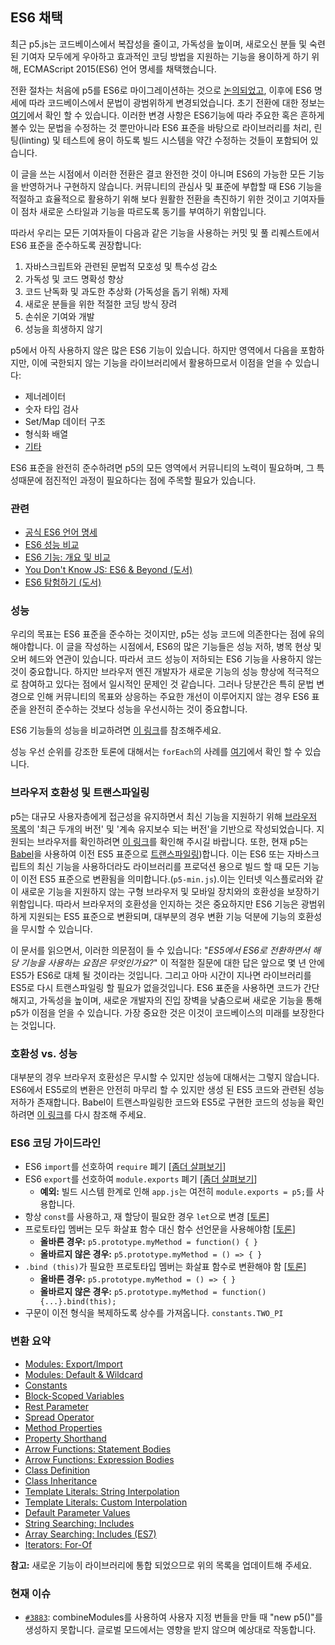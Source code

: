 ## ES6 채택
최근 p5.js는 코드베이스에서 복잡성을 줄이고, 가독성을 높이며, 새로오신 분들 및 숙련된 기여자 모두에게 우아하고 효과적인 코딩 방법을 지원하는 기능을 용이하게 하기 위해, ECMAScript 2015(ES6) 언어 명세를 채택했습니다. 

전환 절차는 처음에 p5를 ES6로 마이그레이션하는 것으로 [논의되었고](https://github.com/processing/p5.js/issues/3758), 이후에 ES6 명세에 따라 코드베이스에서 문법이 광범위하게 변경되었습니다. 초기 전환에 대한 정보는 [여기](https://github.com/processing/p5.js/pull/3874)에서 확인 할 수 있습니다. 이러한 변경 사항은 ES6기능에 따라 주요한 혹은 흔하게 볼수 있는 문법을 수정하는 것 뿐만아니라 ES6 표준을 바탕으로 라이브러리를 처리, 린팅(linting) 및 테스트에 용이 하도록 빌드 시스템을 약간 수정하는 것들이 포함되어 있습니다.

이 글을 쓰는 시점에서 이러한 전환은 결코 완전한 것이 아니며 ES6의 가능한 모든 기능을 반영하거나 구현하지 않습니다. 커뮤니티의 관심사 및 표준에 부합할 때 ES6 기능을 적절하고 효율적으로 활용하기 위해 보다 원활한 전환을 촉진하기 위한 것이고 기여자들이 점차 새로운 스타일과 기능을 따르도록 동기를 부여하기 위함입니다.

따라서 우리는 모든 기여자들이 다음과 같은 기능을 사용하는 커밋 및 풀 리퀘스트에서 ES6 표준을 준수하도록 권장합니다:
1. 자바스크립트와 관련된 문법적 모호성 및 특수성 감소
2. 가독성 및 코드 명확성 향상
3. 코드 난독화 및 과도한 추상화 (가독성을 돕기 위해) 자제
4. 새로운 분들을 위한 적절한 코딩 방식 장려
5. 손쉬운 기여와 개발
6. 성능을 희생하지 않기

p5에서 아직 사용하지 않은 많은 ES6 기능이 있습니다. 하지만 영역에서 다음을 포함하지만, 이에 국한되지 않는 기능을 라이브러리에서 활용하므로서 이점을 얻을 수 있습니다:
- 제너레이터
- 숫자 타입 검사
- Set/Map 데이터 구조
- 형식화 배열
- [기타](http://es6-features.org/)

ES6 표준을 완전히 준수하려면 p5의 모든 영역에서 커뮤니티의 노력이 필요하며, 그 특성때문에 점진적인 과정이 필요하다는 점에 주목할 필요가 있습니다.

### 관련 
- [공식 ES6 언어 명세](https://www.ecma-international.org/ecma-262/6.0/)
- [ES6 성능 비교](http://incaseofstairs.com/six-speed/)
- [ES6 기능: 개요 및 비교](http://es6-features.org/)
- [You Don't Know JS: ES6 & Beyond (도서)](https://github.com/getify/You-Dont-Know-JS/tree/master/es6%20%26%20beyond)
- [ES6 탐험하기 (도서)](https://exploringjs.com/es6/)

### 성능
우리의 목표는 ES6 표준을 준수하는 것이지만, p5는 성능 코드에 의존한다는 점에 유의해야합니다. 이 글을 작성하는 시점에서, ES6의 많은 기능들은 성능 저하, 병목 현상 및 오버 헤드와 연관이 있습니다. 따라서 코드 성능이 저하되는 ES6 기능을 사용하지 않는 것이 중요합니다. 하지만 브라우저 엔진 개발자가 새로운 기능의 성능 향상에 적극적으로 참여하고 있다는 점에서 일시적인 문제인 것 같습니다. 그러나 당분간은 특히 문법 변경으로 인해 커뮤니티의 목표와 상응하는 주요한 개선이 이루어지지 않는 경우 ES6 표준을 완전히 준수하는 것보다 성능을 우선시하는 것이 중요합니다.

ES6 기능들의 성능을 비교하려면 [이 링크](http://incaseofstairs.com/six-speed/)를 참조해주세요.

성능 우선 순위를 강조한 토론에 대해서는 `forEach`의 사례를 [여기](https://github.com/processing/p5.js/issues/3758#issuecomment-507922753)에서 확인 할 수 있습니다.

### 브라우저 호환성 및 트랜스파일링

p5는 대규모 사용자층에게 접근성을 유지하면서 최신 기능을 지원하기 위해 [브라우저 목록](https://github.com/browserslist/browserslist)의 '최근 두개의 버전' 및 '계속 유지보수 되는 버전'을 기반으로 작성되었습니다. 지원되는 브라우저를 확인하려면 [이 링크](https://browserl.ist/?q=last+2+versions)를 확인해 주시길 바랍니다. 또한, 현재 p5는 [Babel](https://babeljs.io/)을 사용하여 이전 ES5 표준으로 [트랜스파일링](https://en.wikipedia.org/wiki/Source-to-source_compiler))합니다. 이는 ES6 또는 자바스크립트의 최신 기능을 사용하더라도 라이브러리를 프로덕션 용으로 빌드 할 때 모든 기능이 이전 ES5 표준으로 변환됨을 의미합니다.(`p5-min.js`).이는 인터넷 익스플로러와 같이 새로운 기능을 지원하지 않는 구형 브라우저 및 모바일 장치와의 호환성을 보장하기 위함입니다. 따라서 브라우저의 호환성을 인지하는 것은 중요하지만 ES6 기능은 광범위하게 지원되는 ES5 표준으로 변환되며, 대부분의 경우 변환 기능 덕분에 기능의 호환성을 무시할 수 있습니다.

이 문서를 읽으면서, 이러한 의문점이 들 수 있습니다: "*ES5에서 ES6로 전환하면서 해당 기능을 사용하는 요점은 무엇인가요?*" 이 적절한 질문에 대한 답은 앞으로 몇 년 안에 ES5가 ES6로 대체 될 것이라는 것입니다. 그리고 아마 시간이 지나면 라이브러리를 ES5로 다시 트랜스파일링 할 필요가 없을것입니다. ES6 표준을 사용하면 코드가 간단해지고, 가독성을 높이며, 새로운 개발자의 진입 장벽을 낮춤으로써 새로운 기능을 통해 p5가 이점을 얻을 수 있습니다. 가장 중요한 것은 이것이 코드베이스의 미래를 보장한다는 것입니다.

### 호환성 vs. 성능

대부분의 경우 브라우저 호환성은 무시할 수 있지만 성능에 대해서는 그렇지 않습니다. ES6에서 ES5로의 변환은 안전히 마무리 할 수 있지만 생성 된 ES5 코드와 관련된 성능 저하가 존재합니다. Babel이 트랜스파일링한 코드와 ES5로 구현한 코드의 성능을 확인하려면 [이 링크](http://incaseofstairs.com/six-speed/)를 다시 참조해 주세요.

### ES6 코딩 가이드라인
- ES6 `import`를 선호하여 `require` 폐기 [[좀더 살펴보기](https://exploringjs.com/es6/ch_modules.html#sec_importing-exporting-details)]
- ES6 `export`를 선호하여 `module.exports` 폐기 [[좀더 살펴보기](https://exploringjs.com/es6/ch_modules.html#sec_importing-exporting-details)]
  - **예외:**  빌드 시스템 한계로 인해 `app.js`는 여전히 `module.exports = p5;`를 사용합니다.
- 항상 `const`를 사용하고, 재 할당이 필요한 경우 `let`으로 변경 [[토론](https://github.com/processing/p5.js/issues/3877)]
- 프로토타입 멤버는 모두 화살표 함수 대신 함수 선언문을 사용해야함 [[토론](https://github.com/processing/p5.js/issues/3875)]
  - **올바른 경우:** `p5.prototype.myMethod = function() { }`
  - **올바르지 않은 경우:** `p5.prototype.myMethod = () => { }`
- `.bind (this)`가 필요한 프로토타입 멤버는 화살표 함수로 변환해야 함 [[토론](https://github.com/processing/p5.js/issues/3875)]
  - **올바른 경우:** `p5.prototype.myMethod = () => { }`
  - **올바르지 않은 경우:** `p5.prototype.myMethod = function() {...}.bind(this);`
- 구문이 이전 형식을 복제하도록 상수를 가져옵니다. `constants.TWO_PI`


### 변환 요약
- [Modules: Export/Import](http://es6-features.org/#ValueExportImport)
- [Modules: Default & Wildcard](http://es6-features.org/#ValueExportImport)
- [Constants](http://es6-features.org/#Constants)
- [Block-Scoped Variables](http://es6-features.org/#BlockScopedVariables)
- [Rest Parameter](http://es6-features.org/#RestParameter)
- [Spread Operator](http://es6-features.org/#SpreadOperator)
- [Method Properties](http://es6-features.org/#MethodProperties)
- [Property Shorthand](http://es6-features.org/#PropertyShorthand)
- [Arrow Functions: Statement Bodies](http://es6-features.org/#StatementBodies)
- [Arrow Functions: Expression Bodies](http://es6-features.org/#ExpressionBodies)
- [Class Definition](http://es6-features.org/#ClassDefinition)
- [Class Inheritance](http://es6-features.org/#ClassInheritance)
- [Template Literals: String Interpolation](http://es6-features.org/#StringInterpolation)
- [Template Literals: Custom Interpolation](http://es6-features.org/#CustomInterpolation)
- [Default Parameter Values](http://es6-features.org/#DefaultParameterValues)
- [String Searching: Includes](http://es6-features.org/#StringSearching)
- [Array Searching: Includes (ES7)](https://developer.mozilla.org/en-US/docs/Web/JavaScript/Reference/Global_Objects/Array/includes)
- [Iterators: For-Of](http://es6-features.org/#IteratorForOfOperator)

**참고:** 새로운 기능이 라이브러리에 통합 되었으므로 위의 목록을 업데이트해 주세요.

 ### 현재 이슈
- [`#3883`](https://github.com/processing/p5.js/issues/3883): combineModules를 사용하여 사용자 지정 번들을 만들 때 "new p5()"를 생성하지 못합니다. 글로벌 모드에서는 영향을 받지 않으며 예상대로 작동합니다.